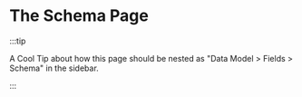 # The Schema Page

:::tip 

A Cool Tip about how this page should be nested as "Data Model > Fields > Schema" in the sidebar.

:::